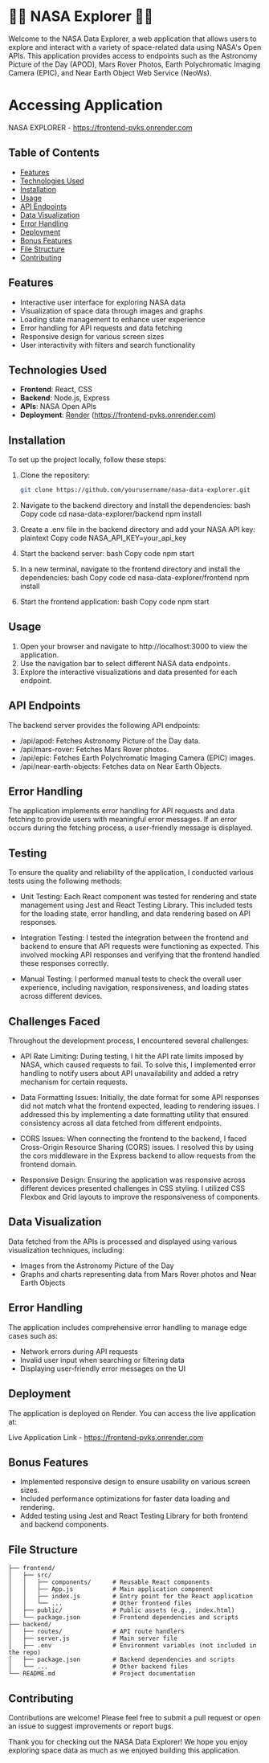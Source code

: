 # 🚀🌌 NASA Explorer 🚀🌌

Welcome to the NASA Data Explorer, a web application that allows users to explore and interact with a variety of space-related data using NASA's Open APIs. This application provides access to endpoints such as the Astronomy Picture of the Day (APOD), Mars Rover Photos, Earth Polychromatic Imaging Camera (EPIC), and Near Earth Object Web Service (NeoWs).

# Accessing Application

NASA EXPLORER - https://frontend-pvks.onrender.com

## Table of Contents

- [Features](#features)
- [Technologies Used](#technologies-used)
- [Installation](#installation)
- [Usage](#usage)
- [API Endpoints](#api-endpoints)
- [Data Visualization](#data-visualization)
- [Error Handling](#error-handling)
- [Deployment](#deployment)
- [Bonus Features](#bonus-features)
- [File Structure](#file-structure)
- [Contributing](#contributing)

## Features

- Interactive user interface for exploring NASA data
- Visualization of space data through images and graphs
- Loading state management to enhance user experience
- Error handling for API requests and data fetching
- Responsive design for various screen sizes
- User interactivity with filters and search functionality

## Technologies Used

- **Frontend**: React, CSS
- **Backend**: Node.js, Express
- **APIs**: NASA Open APIs
- **Deployment**: [Render](https://render.com/) (https://frontend-pvks.onrender.com)
## Installation

To set up the project locally, follow these steps:

1. Clone the repository:
   ```bash
   git clone https://github.com/yourusername/nasa-data-explorer.git

2. Navigate to the backend directory and install the dependencies:
bash
Copy code
cd nasa-data-explorer/backend
npm install

3. Create a .env file in the backend directory and add your NASA API key:
plaintext
Copy code
NASA_API_KEY=your_api_key

4. Start the backend server:
bash
Copy code
npm start

5. In a new terminal, navigate to the frontend directory and install the dependencies:
bash
Copy code
cd nasa-data-explorer/frontend
npm install

6. Start the frontend application:
bash
Copy code
npm start

## Usage
1. Open your browser and navigate to http://localhost:3000 to view the application.
2. Use the navigation bar to select different NASA data endpoints.
3. Explore the interactive visualizations and data presented for each endpoint.

## API Endpoints
The backend server provides the following API endpoints:

- /api/apod: Fetches Astronomy Picture of the Day data.
- /api/mars-rover: Fetches Mars Rover photos.
- /api/epic: Fetches Earth Polychromatic Imaging Camera (EPIC) images.
- /api/near-earth-objects: Fetches data on Near Earth Objects.

## Error Handling
The application implements error handling for API requests and data fetching to provide users with meaningful error messages. If an error occurs during the fetching process, a user-friendly message is displayed.

## Testing
To ensure the quality and reliability of the application, I conducted various tests using the following methods:

- Unit Testing: Each React component was tested for rendering and state management using Jest and React Testing Library. This included tests for the loading state, error handling, and data rendering based on API responses.

- Integration Testing: I tested the integration between the frontend and backend to ensure that API requests were functioning as expected. This involved mocking API responses and verifying that the frontend handled these responses correctly.

- Manual Testing: I performed manual tests to check the overall user experience, including navigation, responsiveness, and loading states across different devices.

## Challenges Faced
Throughout the development process, I encountered several challenges:

- API Rate Limiting: During testing, I hit the API rate limits imposed by NASA, which caused requests to fail. To solve this, I implemented error handling to notify users about API unavailability and added a retry mechanism for certain requests.

- Data Formatting Issues: Initially, the date format for some API responses did not match what the frontend expected, leading to rendering issues. I addressed this by implementing a date formatting utility that ensured consistency across all data fetched from different endpoints.

- CORS Issues: When connecting the frontend to the backend, I faced Cross-Origin Resource Sharing (CORS) issues. I resolved this by using the cors middleware in the Express backend to allow requests from the frontend domain.

- Responsive Design: Ensuring the application was responsive across different devices presented challenges in CSS styling. I utilized CSS Flexbox and Grid layouts to improve the responsiveness of components.

## Data Visualization
Data fetched from the APIs is processed and displayed using various visualization techniques, including:

- Images from the Astronomy Picture of the Day
- Graphs and charts representing data from Mars Rover photos and Near Earth Objects

## Error Handling
The application includes comprehensive error handling to manage edge cases such as:

- Network errors during API requests
- Invalid user input when searching or filtering data
- Displaying user-friendly error messages on the UI

## Deployment
The application is deployed on Render. You can access the live application at:

Live Application Link - https://frontend-pvks.onrender.com

## Bonus Features
- Implemented responsive design to ensure usability on various screen sizes.
- Included performance optimizations for faster data loading and rendering.
- Added testing using Jest and React Testing Library for both frontend and backend components.

## File Structure
```
├── frontend/
│   ├── src/
│   │   ├── components/      # Reusable React components
│   │   ├── App.js           # Main application component
│   │   ├── index.js         # Entry point for the React application
│   │   └── ...              # Other frontend files
│   ├── public/              # Public assets (e.g., index.html)
│   └── package.json         # Frontend dependencies and scripts
├── backend/
│   ├── routes/              # API route handlers
│   ├── server.js            # Main server file
│   ├── .env                 # Environment variables (not included in the repo)
│   ├── package.json         # Backend dependencies and scripts
│   └── ...                  # Other backend files
└── README.md                # Project documentation
```

## Contributing
Contributions are welcome! Please feel free to submit a pull request or open an issue to suggest improvements or report bugs.

Thank you for checking out the NASA Data Explorer! We hope you enjoy exploring space data as much as we enjoyed building this application.
